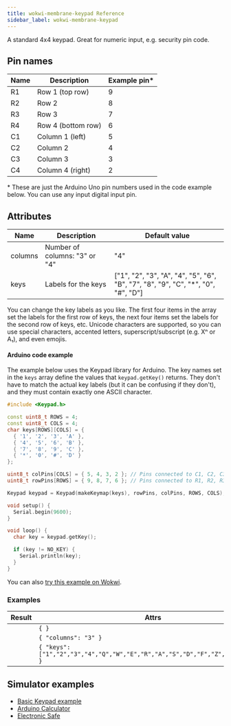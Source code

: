 ```yaml
---
title: wokwi-membrane-keypad Reference
sidebar_label: wokwi-membrane-keypad
---
```


A standard 4x4 keypad. Great for numeric input, e.g. security pin code.

<wokwi-membrane-keypad connector="true" />

## Pin names

| Name | Description        | Example pin\* |
| ---- | ------------------ | ------------- |
| R1   | Row 1 (top row)    | 9             |
| R2   | Row 2              | 8             |
| R3   | Row 3              | 7             |
| R4   | Row 4 (bottom row) | 6             |
| C1   | Column 1 (left)    | 5             |
| C2   | Column 2           | 4             |
| C3   | Column 3           | 3             |
| C4   | Column 4 (right)   | 2             |

\* These are just the Arduino Uno pin numbers used in the code example below. You can use any input digital input pin.

## Attributes

| Name    | Description                   | Default value                                                                    |
| ------- | ----------------------------- | -------------------------------------------------------------------------------- |
| columns | Number of columns: "3" or "4" | "4"                                                                              |
| keys    | Labels for the keys           | ["1", "2", "3", "A", "4", "5", "6", "B", "7", "8", "9", "C", "*", "0", "#", "D"] |

You can change the key labels as you like. The first four items in the array set the labels for the first row of keys, the next
four items set the labels for the second row of keys, etc. Unicode characters are supported, so you can use special characters,
accented letters, superscript/subscript (e.g. Xⁿ or A₁), and even emojis.

#### Arduino code example

The example below uses the Keypad library for Arduino. The key names set in the `keys` array
define the values that `keypad.getKey()` returns. They don't have to match the actual key labels
(but it can be confusing if they don't), and they must contain exactly one ASCII character.

```cpp
#include <Keypad.h>

const uint8_t ROWS = 4;
const uint8_t COLS = 4;
char keys[ROWS][COLS] = {
  { '1', '2', '3', 'A' },
  { '4', '5', '6', 'B' },
  { '7', '8', '9', 'C' },
  { '*', '0', '#', 'D' }
};

uint8_t colPins[COLS] = { 5, 4, 3, 2 }; // Pins connected to C1, C2, C3, C4
uint8_t rowPins[ROWS] = { 9, 8, 7, 6 }; // Pins connected to R1, R2, R3, R4

Keypad keypad = Keypad(makeKeymap(keys), rowPins, colPins, ROWS, COLS);

void setup() {
  Serial.begin(9600);
}

void loop() {
  char key = keypad.getKey();

  if (key != NO_KEY) {
    Serial.println(key);
  }
}
```

You can also [try this example on Wokwi](https://wokwi.com/arduino/projects/294980637632233994).

### Examples

| Result                                                                                                              | Attrs                                                                           |
| ------------------------------------------------------------------------------------------------------------------- | ------------------------------------------------------------------------------- |
| <wokwi-membrane-keypad connector="true" />                                                                          | `{ }`                                                                           |
| <wokwi-membrane-keypad connector="true" columns="3" />                                                              | `{ "columns": "3" }`                                                            |
| <wokwi-membrane-keypad connector="true" keys='["1","2","3","4","Q","W","E","R","A","S","D","F","Z","X","C","V"]' /> | `{ "keys": ["1","2","3","4","Q","W","E","R","A","S","D","F","Z","X","C","V"] }` |

## Simulator examples

- [Basic Keypad example](https://wokwi.com/arduino/projects/294980637632233994)
- [Arduino Calculator](https://wokwi.com/arduino/projects/276825819240727048)
- [Electronic Safe](https://wokwi.com/arduino/libraries/demo/electronic-safe)
